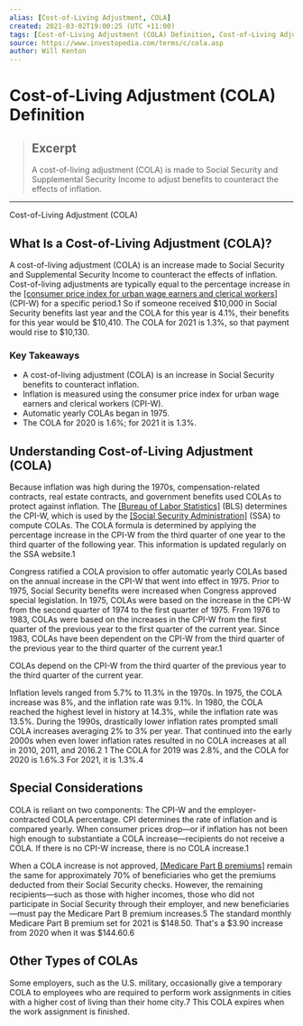 ```yaml
---
alias: [Cost-of-Living Adjustment, COLA]
created: 2021-03-02T19:00:25 (UTC +11:00)
tags: [Cost-of-Living Adjustment (COLA) Definition, Cost-of-Living Adjustment (COLA)]
source: https://www.investopedia.com/terms/c/cola.asp
author: Will Kenton
---
```


# Cost-of-Living Adjustment (COLA) Definition

> ## Excerpt
> A cost-of-living adjustment (COLA) is made to Social Security and Supplemental Security Income to adjust benefits to counteract the effects of inflation.

---

Cost-of-Living Adjustment (COLA)
## What Is a Cost-of-Living Adjustment (COLA)?

A cost-of-living adjustment (COLA) is an increase made to Social Security and Supplemental Security Income to counteract the effects of inflation. Cost-of-living adjustments are typically equal to the percentage increase in the [[consumer price index for urban wage earners and clerical workers]](https://www.investopedia.com/terms/c/cpi-w.asp) (CPI-W) for a specific period.1 So if someone received $10,000 in Social Security benefits last year and the COLA for this year is 4.1%, their benefits for this year would be $10,410. The COLA for 2021 is 1.3%, so that payment would rise to $10,130.

### Key Takeaways

-   A cost-of-living adjustment (COLA) is an increase in Social Security benefits to counteract inflation.
-   Inflation is measured using the consumer price index for urban wage earners and clerical workers (CPI-W).
-   Automatic yearly COLAs began in 1975.
-   The COLA for 2020 is 1.6%; for 2021 it is 1.3%.

## Understanding Cost-of-Living Adjustment (COLA)

Because inflation was high during the 1970s, compensation-related contracts, real estate contracts, and government benefits used COLAs to protect against inflation. The [[Bureau of Labor Statistics]](https://www.investopedia.com/terms/b/bls.asp) (BLS) determines the CPI-W, which is used by the [[Social Security Administration]](https://www.investopedia.com/terms/s/ssa.asp) (SSA) to compute COLAs. The COLA formula is determined by applying the percentage increase in the CPI-W from the third quarter of one year to the third quarter of the following year. This information is updated regularly on the SSA website.1

Congress ratified a COLA provision to offer automatic yearly COLAs based on the annual increase in the CPI-W that went into effect in 1975. Prior to 1975, Social Security benefits were increased when Congress approved special legislation. In 1975, COLAs were based on the increase in the CPI-W from the second quarter of 1974 to the first quarter of 1975. From 1976 to 1983, COLAs were based on the increases in the CPI-W from the first quarter of the previous year to the first quarter of the current year. Since 1983, COLAs have been dependent on the CPI-W from the third quarter of the previous year to the third quarter of the current year.1

COLAs depend on the CPI-W from the third quarter of the previous year to the third quarter of the current year.

Inflation levels ranged from 5.7% to 11.3% in the 1970s. In 1975, the COLA increase was 8%, and the inflation rate was 9.1%. In 1980, the COLA reached the highest level in history at 14.3%, while the inflation rate was 13.5%. During the 1990s, drastically lower inflation rates prompted small COLA increases averaging 2% to 3% per year. That continued into the early 2000s when even lower inflation rates resulted in no COLA increases at all in 2010, 2011, and 2016.2 1 The COLA for 2019 was 2.8%, and the COLA for 2020 is 1.6%.3 For 2021, it is 1.3%.4

## Special Considerations

COLA is reliant on two components: The CPI-W and the employer-contracted COLA percentage. CPI determines the rate of inflation and is compared yearly. When consumer prices drop—or if inflation has not been high enough to substantiate a COLA increase—recipients do not receive a COLA. If there is no CPI-W increase, there is no COLA increase.1

When a COLA increase is not approved, [[Medicare Part B premiums]](https://www.investopedia.com/terms/m/medicare-part-b-premiums.asp) remain the same for approximately 70% of beneficiaries who get the premiums deducted from their Social Security checks. However, the remaining recipients—such as those with higher incomes, those who did not participate in Social Security through their employer, and new beneficiaries—must pay the Medicare Part B premium increases.5 The standard monthly Medicare Part B premium set for 2021 is $148.50. That's a $3.90 increase from 2020 when it was $144.60.6

## Other Types of COLAs

Some employers, such as the U.S. military, occasionally give a temporary COLA to employees who are required to perform work assignments in cities with a higher cost of living than their home city.7 This COLA expires when the work assignment is finished.
